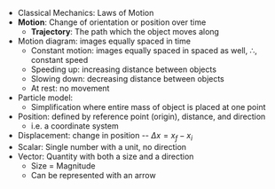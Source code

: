 * Classical Mechanics: Laws of Motion
* **Motion**: Change of orientation or position over time
    - **Trajectory**: The path which the object moves along
* Motion diagram: images equally spaced in time
    - Constant motion: images equally spaced in spaced as well, $\therefore$, constant speed 
    - Speeding up: increasing distance between objects
    - Slowing down: decreasing distance between objects
    - At rest: no movement
* Particle model:
    - Simplification where entire mass of object is placed at one point
* Position: defined by reference point (origin), distance, and direction
    - i.e. a coordinate system
* Displacement: change in position -- $\Delta x = x_f - x_i$
* Scalar: Single number with a unit, no direction
* Vector: Quantity with both a size and a direction
    - Size = Magnitude
    - Can be represented with an arrow

